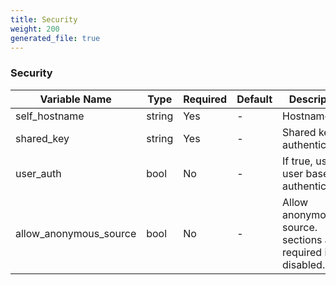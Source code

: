 ```yaml
---
title: Security
weight: 200
generated_file: true
---
```


### Security
| Variable Name | Type | Required | Default | Description |
|---|---|---|---|---|
| self_hostname | string | Yes | - | Hostname<br> |
| shared_key | string | Yes | - | Shared key for authentication.<br> |
| user_auth | bool | No | - | If true, use user based authentication.<br> |
| allow_anonymous_source | bool | No | - | Allow anonymous source. <client> sections are required if disabled.<br> |
